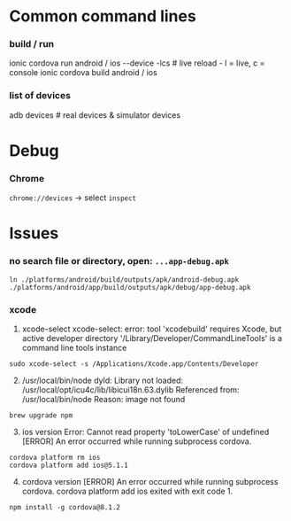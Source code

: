 # Common command lines
### build / run
ionic cordova run android / ios --device -lcs # live reload - l = live, c = console
ionic cordova build android / ios

### list of devices
adb devices # real devices & simulator devices

# Debug
### Chrome
`chrome://devices` -> select `inspect`

# Issues
### no search file or directory, open: `...app-debug.apk`
`ln ./platforms/android/build/outputs/apk/android-debug.apk ./platforms/android/app/build/outputs/apk/debug/app-debug.apk`

### xcode
1. xcode-select
xcode-select: error: tool 'xcodebuild' requires Xcode, but active developer directory '/Library/Developer/CommandLineTools' is a command line tools instance

`sudo xcode-select -s /Applications/Xcode.app/Contents/Developer`

2. /usr/local/bin/node
dyld: Library not loaded: /usr/local/opt/icu4c/lib/libicui18n.63.dylib
  Referenced from: /usr/local/bin/node
  Reason: image not found
  
`brew upgrade npm`

3. ios version
Error: Cannot read property 'toLowerCase' of undefined
[ERROR] An error occurred while running subprocess cordova.

```
cordova platform rm ios
cordova platform add ios@5.1.1
```

4. cordova version
[ERROR] An error occurred while running subprocess cordova.
cordova platform add ios exited with exit code 1.

`npm install -g cordova@8.1.2`
